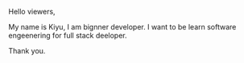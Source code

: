 Hello viewers,

My name is Kiyu, I am bignner developer. I want to be learn software engeenering for full stack deeloper.

Thank you.
